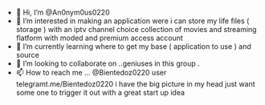- 👋 Hi, I’m @An0nym0us0220
- 👀 I’m interested in making an application were i can store my life files ( storage ) with an iptv channel choice  collection of movies and streaming flatform with moded and premium access account 
- 🌱 I’m currently learning where to get my base ( application to use ) and source 
- 💞️ I’m looking to collaborate on ..geniuses in this group .
- 📫 How to reach me ... @Bientedoz0220 user telegramt.me/Bientedoz0220
 i have the big picture in my head just want some one to trigger it out with a great start up idea 

<!---
An0nym0us0220/An0nym0us0220 is a ✨ special ✨ repository because its `README.md` (this file) appears on your GitHub profile.
You can click the Preview link to take a look at your changes.
--->
